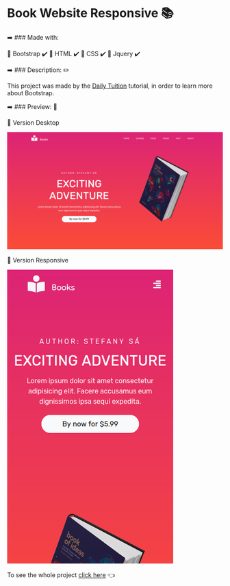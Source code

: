 # Book Website Responsive :books:


:arrow_right: ### Made with: 

:small_orange_diamond: Bootstrap  :heavy_check_mark:
:small_orange_diamond: HTML :heavy_check_mark:
:small_orange_diamond: CSS :heavy_check_mark:
:small_orange_diamond: Jquery :heavy_check_mark:


:arrow_right: ### Description:  :pencil2:

This project was made by the [Daily Tuition](https://www.youtube.com/channel/UCrG2Z0usOCCdUTAr4D1A8mw) tutorial, in order to learn more about Bootstrap.

:arrow_right: ### Preview: :eyes: 

:small_blue_diamond: Version Desktop

![Version Desktop](assets/preview-desktop.png)


:small_blue_diamond: Version Responsive

![Version Mobile](assets/preview-mobile.png)


To see the whole project [click here](https://stefanyvasc.github.io/Book-page-responsive/) :point_left:
